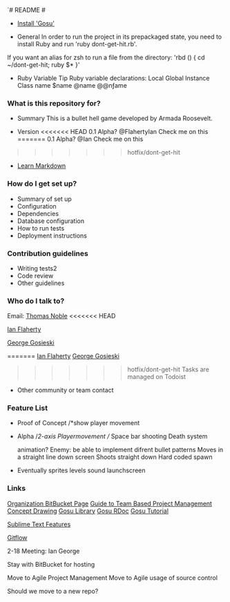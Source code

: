 `# README #

* [Install 'Gosu'](https://github.com/jlnr/gosu/wiki/Getting-Started-on-OS-X)

* General
In order to run the project in its prepackaged state, you need to install
Ruby and run 'ruby dont-get-hit.rb'.

If you want an alias for zsh to run a file from the directory:
'rbd () { cd ~/dont-get-hit; ruby $* }'

* Ruby Variable Tip
Ruby variable declarations:
Local   Global    Instance    Class
name    $name   @name     @@nƒame

### What is this repository for? ###

* Summary
This is a bullet hell game developed by Armada Roosevelt.

* Version
<<<<<<< HEAD
0.1 Alpha? @FlahertyIan Check me on this
=======
0.1 Alpha? @Ian Check me on this
>>>>>>> hotfix/dont-get-hit
* [Learn Markdown](https://bitbucket.org/tutorials/markdowndemo)

### How do I get set up? ###

* Summary of set up
* Configuration
* Dependencies
* Database configuration
* How to run tests
* Deployment instructions

### Contribution guidelines ###

* Writing tests2
* Code review
* Other guidelines

### Who do I talk to? ###

Email:
  [Thomas Noble](plutonor@gmail.com)
<<<<<<< HEAD

  [Ian Flaherty](flaherty.ian@gmail.com)

  [George Gosieski](george.js.gosieski@gmail.com)


=======
  [Ian Flaherty](flaherty.ian@gmail.com)
  [George Gosieski](george.js.gosieski@gmail.com)

>>>>>>> hotfix/dont-get-hit
Tasks are managed on Todoist

* Other community or team contact

### Feature List ###

* Proof of Concept
  /*show player movement

* Alpha
  /*2-axis Playermovement
 /* Space bar shooting
  Death system

    animation?
  Enemy:
    be able to implement difrent bullet patterns
    Moves in a straight line down screen
    Shoots straight down
    Hard coded spawn

* Eventually
  sprites
  levels
  sound
  launchscreen

### Links ###

[Organization BitBucket Page](https://bitbucket.org/ArmadaRoosevelt)
[Guide to Team Based Project Management](http://code.tutsplus.com/articles/team-collaboration-with-github--net-29876)
[Concept Drawing](https://docs.google.com/drawings/d/1GvmuZ9UpAuRElc0bCqmtDDNIcrcnKRaFNMtKmR1tO5w/edit?usp=sharing)
[Gosu Library](http://www.libgosu.org/)
[Gosu RDoc](http://www.libgosu.org/rdoc/frames.html#!file.README.html)
[Gosu Tutorial](https://github.com/jlnr/gosu/wiki/Ruby-Tutorial)

[Sublime Text Features](https://scotch.io/bar-talk/the-complete-visual-guide-to-sublime-text-3-getting-started-and-keyboard-shortcuts)

[Gitflow](https://www.atlassian.com/git/tutorials/comparing-workflows/gitflow-workflow/)






2-18 Meeting:
  Ian
  George

  Stay with BitBucket for hosting

  Move to Agile Project Management
  Move to Agile usage of source control

  Should we move to a new repo?





